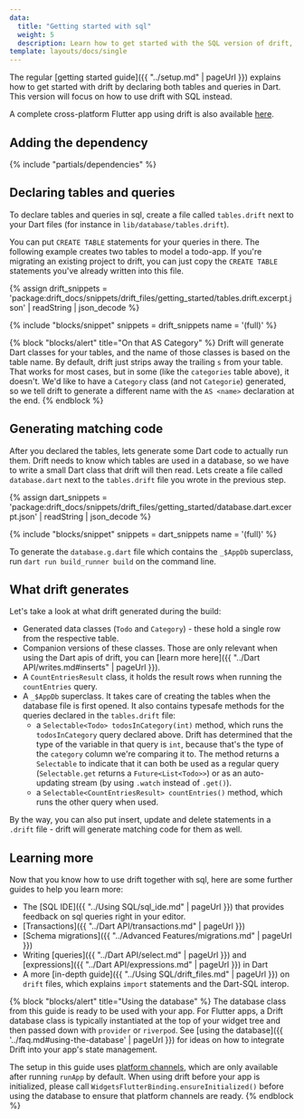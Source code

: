 ```yaml
---
data:
  title: "Getting started with sql"
  weight: 5
  description: Learn how to get started with the SQL version of drift, or how to migrate an existing project to drift.
template: layouts/docs/single
---
```


The regular [getting started guide]({{ "../setup.md" | pageUrl }}) explains how to get started with drift by
declaring both tables and queries in Dart. This version will focus on how to use drift with SQL instead.

A complete cross-platform Flutter app using drift is also available [here](https://github.com/simolus3/drift/tree/develop/examples/app).

## Adding the dependency

{% include "partials/dependencies" %}

## Declaring tables and queries

To declare tables and queries in sql, create a file called `tables.drift`
next to your Dart files (for instance in `lib/database/tables.drift`).

You can put `CREATE TABLE` statements for your queries in there.
The following example creates two tables to model a todo-app. If you're
migrating an existing project to drift, you can just copy the `CREATE TABLE`
statements you've already written into this file.

{% assign drift_snippets = 'package:drift_docs/snippets/drift_files/getting_started/tables.drift.excerpt.json' | readString | json_decode %}

{% include "blocks/snippet" snippets = drift_snippets name = '(full)' %}

{% block "blocks/alert" title="On that AS Category" %}
Drift will generate Dart classes for your tables, and the name of those
classes is based on the table name. By default, drift just strips away
the trailing `s` from your table. That works for most cases, but in some
(like the `categories` table above), it doesn't. We'd like to have a
`Category` class (and not `Categorie`) generated, so we tell drift to
generate a different name with the `AS <name>` declaration at the end.
{% endblock %}

## Generating matching code

After you declared the tables, lets generate some Dart code to actually
run them. Drift needs to know which tables are used in a database, so we
have to write a small Dart class that drift will then read. Lets create
a file called `database.dart` next to the `tables.drift` file you wrote
in the previous step.

{% assign dart_snippets = 'package:drift_docs/snippets/drift_files/getting_started/database.dart.excerpt.json' | readString | json_decode %}

{% include "blocks/snippet" snippets = dart_snippets name = '(full)' %}

To generate the `database.g.dart` file which contains the `_$AppDb`
superclass, run `dart run build_runner build` on the command
line.

## What drift generates

Let's take a look at what drift generated during the build:

- Generated data classes (`Todo` and `Category`) - these hold a single
  row from the respective table.
- Companion versions of these classes. Those are only relevant when
  using the Dart apis of drift, you can [learn more here]({{ "../Dart API/writes.md#inserts" | pageUrl }}).
- A `CountEntriesResult` class, it holds the result rows when running the
  `countEntries` query.
- A `_$AppDb` superclass. It takes care of creating the tables when
  the database file is first opened. It also contains typesafe methods
  for the queries declared in the `tables.drift` file:
  - a `Selectable<Todo> todosInCategory(int)` method, which runs the
    `todosInCategory` query declared above. Drift has determined that the
    type of the variable in that query is `int`, because that's the type
    of the `category` column we're comparing it to.
    The method returns a `Selectable` to indicate that it can both be
    used as a regular query (`Selectable.get` returns a `Future<List<Todo>>`)
    or as an auto-updating stream (by using `.watch` instead of `.get()`).
  - a `Selectable<CountEntriesResult> countEntries()` method, which runs
    the other query when used.

By the way, you can also put insert, update and delete statements in
a `.drift` file - drift will generate matching code for them as well.

## Learning more

Now that you know how to use drift together with sql, here are some
further guides to help you learn more:

- The [SQL IDE]({{ "../Using SQL/sql_ide.md" | pageUrl }}) that provides feedback on sql queries right in your editor.
- [Transactions]({{ "../Dart API/transactions.md" | pageUrl }})
- [Schema migrations]({{ "../Advanced Features/migrations.md" | pageUrl }})
- Writing [queries]({{ "../Dart API/select.md" | pageUrl }}) and
  [expressions]({{ "../Dart API/expressions.md" | pageUrl }}) in Dart
- A more [in-depth guide]({{ "../Using SQL/drift_files.md" | pageUrl }})
  on `drift` files, which explains `import` statements and the Dart-SQL interop.

{% block "blocks/alert" title="Using the database" %}
The database class from this guide is ready to be used with your app.
For Flutter apps, a Drift database class is typically instantiated at the top of your widget tree
and then passed down with `provider` or `riverpod`.
See [using the database]({{ '../faq.md#using-the-database' | pageUrl }}) for ideas on how to integrate
Drift into your app's state management.

The setup in this guide uses [platform channels](https://flutter.dev/docs/development/platform-integration/platform-channels),
which are only available after running `runApp` by default.
When using drift before your app is initialized, please call `WidgetsFlutterBinding.ensureInitialized()` before using
the database to ensure that platform channels are ready.
{% endblock %}
